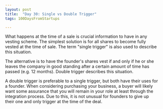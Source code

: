 ```yaml
---
layout: post
title:  "Day 30: Single vs Double Trigger"
tags: 100DaysFromStartups

---
```


What happens at the time of a sale is crucial information to have in any vesting scheme. The simplest solution is for all shares to become fully vested at the time of sale. The term "single trigger" is also used to describe this situation.

The alternative is to have the founder's shares vest if and only if he or she leaves the company in good standing after a certain amount of time has passed (e.g. 12 months). Double trigger describes this situation.

A double trigger is preferable to a single trigger, but both have their uses for a founder. When considering purchasing your business, a buyer will likely want some assurance that you will remain in your role at least through the integration process. Due to this, it is not unusual for founders to give up their one and only trigger at the time of the deal.
